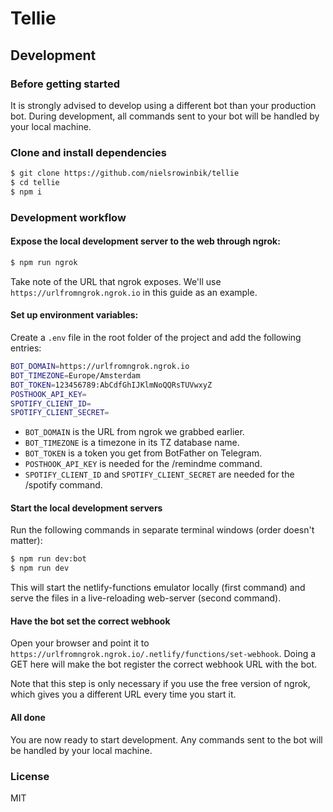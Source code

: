# Tellie

## Development

### Before getting started

It is strongly advised to develop using a different bot than your production bot. During development, all commands sent to your bot will be handled by your local machine.

### Clone and install dependencies

```sh
$ git clone https://github.com/nielsrowinbik/tellie
$ cd tellie
$ npm i
```

### Development workflow

#### Expose the local development server to the web through ngrok:

```sh
$ npm run ngrok
```

Take note of the URL that ngrok exposes. We'll use `https://urlfromngrok.ngrok.io` in this guide as an example.

#### Set up environment variables:

Create a `.env` file in the root folder of the project and add the following entries:

```sh
BOT_DOMAIN=https://urlfromngrok.ngrok.io
BOT_TIMEZONE=Europe/Amsterdam
BOT_TOKEN=123456789:AbCdfGhIJKlmNoQQRsTUVwxyZ
POSTHOOK_API_KEY=
SPOTIFY_CLIENT_ID=
SPOTIFY_CLIENT_SECRET=
```

 - `BOT_DOMAIN` is the URL from ngrok we grabbed earlier.
 - `BOT_TIMEZONE` is a timezone in its TZ database name.
 - `BOT_TOKEN` is a token you get from BotFather on Telegram.
 - `POSTHOOK_API_KEY` is needed for the /remindme command.
 - `SPOTIFY_CLIENT_ID` and `SPOTIFY_CLIENT_SECRET` are needed for the /spotify command.

#### Start the local development servers

Run the following commands in separate terminal windows (order doesn't matter):

```sh
$ npm run dev:bot
$ npm run dev
```

This will start the netlify-functions emulator locally (first command) and serve the files in a live-reloading web-server (second command).


#### Have the bot set the correct webhook

Open your browser and point it to `https://urlfromngrok.ngrok.io/.netlify/functions/set-webhook`. Doing a GET here will make the bot register the correct webhook URL with the bot.

Note that this step is only necessary if you use the free version of ngrok, which gives you a different URL every time you start it.

#### All done

You are now ready to start development. Any commands sent to the bot will be handled by your local machine.


### License

MIT
